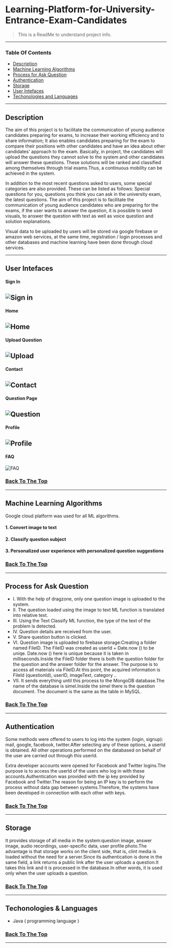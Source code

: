 # Learning-Platform-for-University-Entrance-Exam-Candidates

>This is a ReadMe to understand project info.

---

### Table Of Contents

- [Description](#description)
- [Machine Learning Algorithms](#machine-learning-algorithms)
- [Process for Ask Question](#process-for-ask-question)
- [Authentication](#authentication)
- [Storage](#storage)
- [User Intefaces](#user-interfaces)
- [Techonologies and Languages](#languages)

---

## Description

The aim of this project is to facilitate the communication of young audience candidates preparing for exams, to increase their working efficiency and to share information;
It also enables candidates preparing for the exam to compare their positions with other candidates and have an idea about other candidates' approach to the exam.
Basically, in project, the candidates will upload the questions they cannot solve to the system and other candidates will answer these questions.
These solutions will be ranked and classified among themselves through trial exams.Thus, a continuous mobility can be achieved in the system.

In addition to the most recent questions asked to users, some special categories are also provided.
These can be listed as follows: Special questions for you, questions you think you can ask in the university exam, the latest questions.
The aim of this project is to facilitate the communication of young audience candidates who are preparing for the exams,
if the user wants to answer the question, it is possible to send visuals, to answer the question with text as well as voice question and solution explanations.

Visual data to be uploaded by users will be stored via google firebase or amazon web services, at the same time, registration / login processes and
other databases and machine learning have been done through cloud services.


---

## User Intefaces


#### Sign In
![Sign in](user%20interfaces/sign%20in%20page.png)
----

#### Home 
![Home](user%20interfaces/homepage.jpg)
----

#### Upload Question
![Upload](user%20interfaces/upload%20question.jpg)
----

#### Contact
![Contact](user%20interfaces/contact.jpg)
----

#### Question Page
![Question](user%20interfaces/question%20page.jpg)
----

#### Profile
![Profile](user%20interfaces/profile.jpg)
----

#### FAQ
![FAQ](user%20interfaces/FAQ.jpg)


### [Back To The Top](#Software-Architecture-for-Natural-Disaster)

---

## Machine Learning Algorithms

Google cloud platform was used for all ML algorithms.

#### 1. Convert  image to text
#### 2. Classify question subject
#### 3. Personalized user experience with personalized question suggestions


### [Back To The Top](#Software-Architecture-for-Natural-Disaster)

---

## Process for Ask Question

- I. With the help of dragzone, only one question image is uploaded to the system.
- II. The question loaded using the image to text ML function is translated into relative text.
- III. Using the Text Classify ML function, the type of the text of the problem is detected.
- IV. Question details are received from the user.
- V. Share question button is clicked.
- VI. Question image is uploaded to firebase storage:Creating a folder named FileID. The FileID was created as userId + Date.now () to be uniqe. Date.now () here is unique because it is taken in milliseconds.Inside the FileID folder there is both the question folder for the question and the answer folder for the answer. The purpose is to access all materials via FileID.At this point, the acquired information is FileId (questionId), userID, imageText, category ..
- VII. It sends everything until this process to the MongoDB database.The name of the database is simel.Inside the simel there is the question document. The document is the same as the table in MySQL.


### [Back To The Top](#Software-Architecture-for-Natural-Disaster)

---

## Authentication
Some methods were offered to users to log into the system (login, signup): mail, google, facebook, twitter.After selecting any of these options, a userId is obtained.
All other operations performed on the databased on behalf of the user are carried out through this userId.

Extra developer accounts were opened for Facebook and Twitter logins.The purpose is to access the userId of the users who log in with these accounts.Authentication was provided with the ip key provided by Facebook and Twitter.The reason for being an IP key is to perform the process without data gap between systems.Therefore, the systems have been developed in connection with each other with keys.


### [Back To The Top](#Software-Architecture-for-Natural-Disaster)
---

## Storage
It provides storage of all media in the system:question image, answer image, audio recordings, user-specific data, user profile photo.The advantage is that storage works on the client side, that is, clint media is loaded without the need for a server.Since its authentication is done in the same field, a link returns a public link after the user uploads a question.It takes this link and it is processed in the database.In other words, it is used only when the user uploads a question.

### [Back To The Top](#Software-Architecture-for-Natural-Disaster)
---


## Techonologies & Languages

- Java ( programming language )


### [Back To The Top](#Software-Architecture-for-Natural-Disaster)

---



